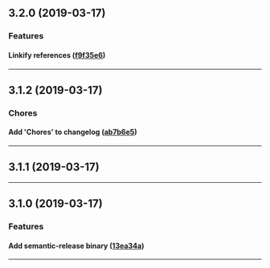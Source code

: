 ## 3.2.0 (2019-03-17)

### Features


#### Linkify references ([f9f35e6](https://github.com/sealsystems/node-semantic-release-config/commit/f9f35e6))



---

## 3.1.2 (2019-03-17)

### Chores


#### Add 'Chores' to changelog ([ab7b6e5](https://github.com/sealsystems/node-semantic-release-config/commit/ab7b6e5))



---

## 3.1.1 (2019-03-17)



---

## 3.1.0 (2019-03-17)

### Features


#### Add semantic-release binary ([13ea34a](https://github.com/sealsystems/node-semantic-release-config/commit/13ea34a))



---

